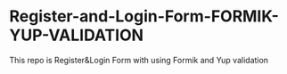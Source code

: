 # Register-and-Login-Form-FORMIK-YUP-VALIDATION
This repo is Register&amp;Login Form with using Formik and Yup validation
